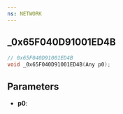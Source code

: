 ```yaml
---
ns: NETWORK
---
```

## _0x65F040D91001ED4B

```c
// 0x65F040D91001ED4B
void _0x65F040D91001ED4B(Any p0);
```

## Parameters
* **p0**:
